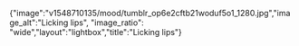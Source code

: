{"image":"v1548710135/mood/tumblr_op6e2cftb21woduf5o1_1280.jpg","image_alt":"Licking lips", "image_ratio": "wide","layout":"lightbox","title":"Licking lips"}